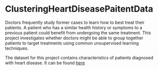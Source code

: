 # ClusteringHeartDiseasePaitentData
Doctors frequently study former cases to learn how to best treat their patients. A patient who has a similar health history or symptoms to a previous patient could benefit from undergoing the same treatment. This project investigates whether doctors might be able to group together patients to target treatments using common unsupervised learning techniques.

The dataset for this project contains characteristics of patients diagnosed with heart disease. It can be found [here](https://archive.ics.uci.edu/ml/datasets/heart+Disease)
